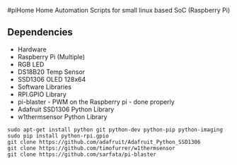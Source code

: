#piHome
Home Automation Scripts for small linux based SoC (Raspberry Pi)

## Dependencies
- Hardware
 - Raspberry Pi (Multiple)
 - RGB LED
 - DS18B20 Temp Sensor
 - SSD1306 OLED 128x64
- Software Libraries
 - RPI.GPIO Library
 - pi-blaster - PWM on the Raspberry pi - done properly
 - Adafruit SSD1306 Python Library
 - w1thermsensor Python Library

```shell
sudo apt-get install python git python-dev python-pip python-imaging
sudo pip install python-rpi.gpio 
git clone https://github.com/adafruit/Adafruit_Python_SSD1306
git clone https://github.com/timofurrer/w1thermsensor
git clone https://github.com/sarfata/pi-blaster

```